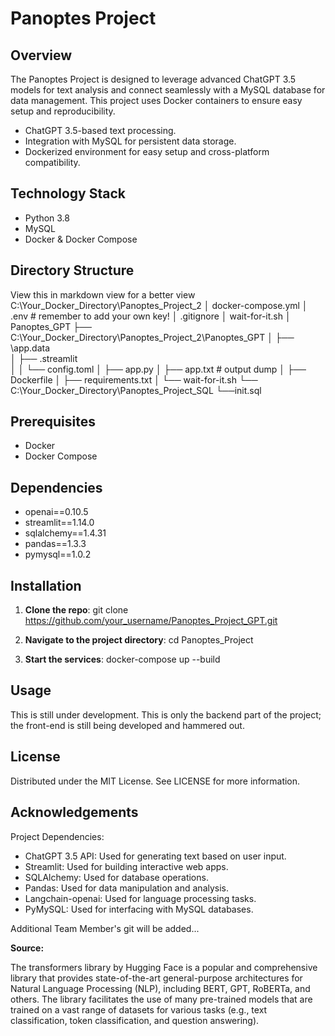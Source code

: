 # Panoptes Project

## Overview
The Panoptes Project is designed to leverage advanced ChatGPT 3.5 models for text analysis and connect seamlessly with a MySQL database for data management. This project uses Docker containers to ensure easy setup and reproducibility.

- ChatGPT 3.5-based text processing.
- Integration with MySQL for persistent data storage.
- Dockerized environment for easy setup and cross-platform compatibility.

## Technology Stack

- Python 3.8
- MySQL
- Docker & Docker Compose

## Directory Structure
View this in markdown view for a better view
C:\Your_Docker_Directory\Panoptes_Project_2
│ docker-compose.yml
│ .env # remember to add your own key!
│ .gitignore
│ wait-for-it.sh
│ Panoptes_GPT
├── C:\Your_Docker_Directory\Panoptes_Project_2\Panoptes_GPT
│ ├── \app.data\
│ ├── \.streamlit\
│ │ └──  config.toml
│ ├── app.py
│ ├── app.txt  # output dump
│ ├── Dockerfile
│ ├── requirements.txt
│ └── wait-for-it.sh
└── C:\Your_Docker_Directory\Panoptes_Project_SQL
    └──init.sql


## Prerequisites

- Docker
- Docker Compose

## Dependencies

- openai==0.10.5
- streamlit==1.14.0
- sqlalchemy==1.4.31
- pandas==1.3.3
- pymysql==1.0.2


## Installation

1. **Clone the repo**:
git clone https://github.com/your_username/Panoptes_Project_GPT.git

2. **Navigate to the project directory**:
cd Panoptes_Project

3. **Start the services**:
docker-compose up --build


## Usage

This is still under development. This is only the backend part of the project; the front-end is still being developed and hammered out.

## License

Distributed under the MIT License. See LICENSE for more information.

## Acknowledgements

Project Dependencies:
- ChatGPT 3.5 API: Used for generating text based on user input.
- Streamlit: Used for building interactive web apps.
- SQLAlchemy: Used for database operations.
- Pandas: Used for data manipulation and analysis.
- Langchain-openai: Used for language processing tasks.
- PyMySQL: Used for interfacing with MySQL databases.


Additional Team Member's git will be added...

**Source:**

The transformers library by Hugging Face is a popular and comprehensive library that provides state-of-the-art general-purpose architectures for Natural Language Processing (NLP), including BERT, GPT, RoBERTa, and others. The library facilitates the use of many pre-trained models that are trained on a vast range of datasets for various tasks (e.g., text classification, token classification, and question answering).
